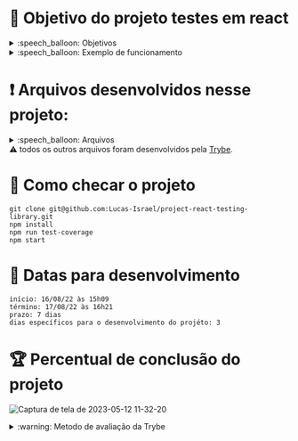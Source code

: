 # :open_book: Objetivo do projeto testes em react

<details>
  <summary>:speech_balloon: Objetivos</summary>

  ```
  1. Desenvolver testes para uma aplicação React utilizando Jest e a biblioteca React Testing Library
  2. Desenvolver a capacidade de:
    2.1 Utilizar os seletores (queries) da React-Testing-Library em testes automatizados.
    2.2 Simular eventos com a React-Testing-Library em testes automatizados.
    2.3 Testar fluxos lógicos assíncronos com a React-Testing-Library.
    2.4 Escrever testes que permitam a refatoração da estrutura dos componentes da aplicação sem necessidade de serem alterados.
    2.5 Testar inputs.

  ```
</details>

<details>
  <summary>:speech_balloon: Exemplo de funcionamento</summary>
  
![Captura de tela de 2023-05-12 11-25-32](https://github.com/Lucas-Israel/project-react-testing-library/assets/104790267/bbd144d2-50bd-4346-aadd-f01ee7049cca)
![Captura de tela de 2023-05-12 11-27-03](https://github.com/Lucas-Israel/project-react-testing-library/assets/104790267/5caacef6-5b62-47d6-8d55-2b7676272c8e)
![Captura de tela de 2023-05-12 11-27-39](https://github.com/Lucas-Israel/project-react-testing-library/assets/104790267/9baeba1b-f1d6-47cb-b8aa-32872ad9f050)
![Captura de tela de 2023-05-12 11-28-13](https://github.com/Lucas-Israel/project-react-testing-library/assets/104790267/febc059a-a47d-4cc1-8d0f-30a093d5a91b)

</details>

# :heavy_exclamation_mark: Arquivos desenvolvidos nesse projeto:

<details>
  <summary>:speech_balloon: Arquivos</summary>

  ```
  src/tests/
    About.test.js
    App.test.js
    FavoritePokemons.test.js
    NotFound.test.js
    Pokedex.test.js
    Pokemon.test.js
    PokemonDetails.test.js
    RenderWithRouter.js
  ```
</details

#### :warning: todos os outros arquivos foram desenvolvidos pela [Trybe](https://www.betrybe.com).

# :thinking: Como checar o projeto

```
git clone git@github.com:Lucas-Israel/project-react-testing-library.git
npm install
npm run test-coverage
npm start
```

# :calendar: Datas para desenvolvimento

```
início: 16/08/22 às 15h09
término: 17/08/22 às 16h21
prazo: 7 dias
dias específicos para o desenvolvimento do projéto: 3
```

# :trophy: Percentual de conclusão do projeto

![Captura de tela de 2023-05-12 11-32-20](https://github.com/Lucas-Israel/project-react-testing-library/assets/104790267/da8c5e98-8d77-4b94-9115-f2d83ac5a56e)


<details>
  <summary>:warning: Metodo de avaliação da Trybe</summary>
  
##### A escola de programação [Trybe](https://www.betrybe.com) utiliza um sistema de avaliação baseado na conclusão de requisitos em cada projeto, considerando a porcentagem de conclusão, com um mínimo de 80% dos requisitos obrigatórios, em um prazo regular de no máximo 7 dias, tendo dias específicos para o desenvolvimento do projeto que variam de acordo com a complexidade dele.

##### Não alcançando esse patamar mímino, o aluno entra em recuperação, tendo que entregar 90% dos requisitos obrigatórios mais os bonús, em outros 7 dias, caso o aluno falhe novamente ele é mudado de turma para refazer o conteúdo e projeto, caso falhe após mudar de turma, no mesmo conteúdo/projeto, o aluno é removido do curso.
  
</details>
